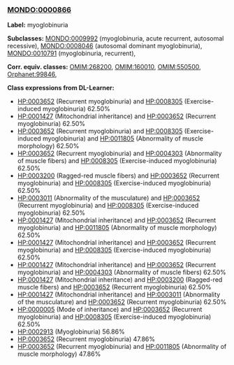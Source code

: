 
### [MONDO:0000866](http://purl.obolibrary.org/obo/MONDO_0000866)
**Label:** myoglobinuria

**Subclasses:** [MONDO:0009992](http://purl.obolibrary.org/obo/MONDO_0009992) (myoglobinuria, acute recurrent, autosomal recessive), [MONDO:0008046](http://purl.obolibrary.org/obo/MONDO_0008046) (autosomal dominant myoglobinuria), [MONDO:0010791](http://purl.obolibrary.org/obo/MONDO_0010791) (myoglobinuria, recurrent), 

**Corr. equiv. classes:** [OMIM:268200](http://purl.obolibrary.org/obo/OMIM_268200), [OMIM:160010](http://purl.obolibrary.org/obo/OMIM_160010), [OMIM:550500](http://purl.obolibrary.org/obo/OMIM_550500), [Orphanet:99846](http://www.orpha.net/ORDO/Orphanet_99846), 

**Class expressions from DL-Learner:**

- [HP:0003652](http://purl.obolibrary.org/obo/HP_0003652) (Recurrent myoglobinuria) and [HP:0008305](http://purl.obolibrary.org/obo/HP_0008305) (Exercise-induced myoglobinuria) 62.50%
- [HP:0001427](http://purl.obolibrary.org/obo/HP_0001427) (Mitochondrial inheritance) and [HP:0003652](http://purl.obolibrary.org/obo/HP_0003652) (Recurrent myoglobinuria) 62.50%
- [HP:0003652](http://purl.obolibrary.org/obo/HP_0003652) (Recurrent myoglobinuria) and [HP:0008305](http://purl.obolibrary.org/obo/HP_0008305) (Exercise-induced myoglobinuria) and [HP:0011805](http://purl.obolibrary.org/obo/HP_0011805) (Abnormality of muscle morphology) 62.50%
- [HP:0003652](http://purl.obolibrary.org/obo/HP_0003652) (Recurrent myoglobinuria) and [HP:0004303](http://purl.obolibrary.org/obo/HP_0004303) (Abnormality of muscle fibers) and [HP:0008305](http://purl.obolibrary.org/obo/HP_0008305) (Exercise-induced myoglobinuria) 62.50%
- [HP:0003200](http://purl.obolibrary.org/obo/HP_0003200) (Ragged-red muscle fibers) and [HP:0003652](http://purl.obolibrary.org/obo/HP_0003652) (Recurrent myoglobinuria) and [HP:0008305](http://purl.obolibrary.org/obo/HP_0008305) (Exercise-induced myoglobinuria) 62.50%
- [HP:0003011](http://purl.obolibrary.org/obo/HP_0003011) (Abnormality of the musculature) and [HP:0003652](http://purl.obolibrary.org/obo/HP_0003652) (Recurrent myoglobinuria) and [HP:0008305](http://purl.obolibrary.org/obo/HP_0008305) (Exercise-induced myoglobinuria) 62.50%
- [HP:0001427](http://purl.obolibrary.org/obo/HP_0001427) (Mitochondrial inheritance) and [HP:0003652](http://purl.obolibrary.org/obo/HP_0003652) (Recurrent myoglobinuria) and [HP:0011805](http://purl.obolibrary.org/obo/HP_0011805) (Abnormality of muscle morphology) 62.50%
- [HP:0001427](http://purl.obolibrary.org/obo/HP_0001427) (Mitochondrial inheritance) and [HP:0003652](http://purl.obolibrary.org/obo/HP_0003652) (Recurrent myoglobinuria) and [HP:0008305](http://purl.obolibrary.org/obo/HP_0008305) (Exercise-induced myoglobinuria) 62.50%
- [HP:0001427](http://purl.obolibrary.org/obo/HP_0001427) (Mitochondrial inheritance) and [HP:0003652](http://purl.obolibrary.org/obo/HP_0003652) (Recurrent myoglobinuria) and [HP:0004303](http://purl.obolibrary.org/obo/HP_0004303) (Abnormality of muscle fibers) 62.50%
- [HP:0001427](http://purl.obolibrary.org/obo/HP_0001427) (Mitochondrial inheritance) and [HP:0003200](http://purl.obolibrary.org/obo/HP_0003200) (Ragged-red muscle fibers) and [HP:0003652](http://purl.obolibrary.org/obo/HP_0003652) (Recurrent myoglobinuria) 62.50%
- [HP:0001427](http://purl.obolibrary.org/obo/HP_0001427) (Mitochondrial inheritance) and [HP:0003011](http://purl.obolibrary.org/obo/HP_0003011) (Abnormality of the musculature) and [HP:0003652](http://purl.obolibrary.org/obo/HP_0003652) (Recurrent myoglobinuria) 62.50%
- [HP:0000005](http://purl.obolibrary.org/obo/HP_0000005) (Mode of inheritance) and [HP:0003652](http://purl.obolibrary.org/obo/HP_0003652) (Recurrent myoglobinuria) and [HP:0008305](http://purl.obolibrary.org/obo/HP_0008305) (Exercise-induced myoglobinuria) 62.50%
- [HP:0002913](http://purl.obolibrary.org/obo/HP_0002913) (Myoglobinuria) 56.86%
- [HP:0003652](http://purl.obolibrary.org/obo/HP_0003652) (Recurrent myoglobinuria) 47.86%
- [HP:0003652](http://purl.obolibrary.org/obo/HP_0003652) (Recurrent myoglobinuria) and [HP:0011805](http://purl.obolibrary.org/obo/HP_0011805) (Abnormality of muscle morphology) 47.86%



